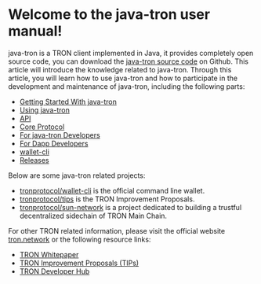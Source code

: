 # Welcome to the java-tron user manual!
java-tron is a TRON client implemented in Java, it provides completely open source code, you can download the [java-tron source code](https://github.com/tronprotocol/java-tron) on Github. This article will introduce the knowledge related to java-tron. Through this article, you will learn how to use java-tron and how to participate in the development and maintenance of java-tron, including the following parts:

* [Getting Started With java-tron](getting_started/getting_started_with_javatron/)
* [Using java-tron](using_javatron/installing_javatron/)
* [API](api/http/)
* [Core Protocol](introduction/dpos/)
* [For java-tron Developers](developers/java-tron/)
* [For Dapp Developers](contracts/compiler/)
* [wallet-cli](clients/wallet-cli/)
* [Releases](releases/upgrade-instruction/)

Below are some java-tron related projects:

* [tronprotocol/wallet-cli](https://github.com/tronprotocol/wallet-cli) is the official command line wallet.
* [tronprotocol/tips](https://github.com/tronprotocol/tips) is the TRON Improvement Proposals.
* [tronprotocol/sun-network](https://github.com/tronprotocol/sun-network) is a project dedicated to building a trustful decentralized sidechain of TRON Main Chain.


For other TRON related information, please visit the official website [tron.network](https://tron.network/index?lng=en) or the following resource links:

* [TRON Whitepaper](https://tron.network/static/doc/white_paper_v_2_0.pdf)
* [TRON Improvement Proposals (TIPs)](https://github.com/tronprotocol/tips)
* [TRON Developer Hub](https://developers.tron.network/)


